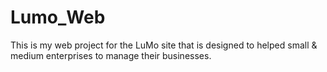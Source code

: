 # Lumo_Web
This is my web project for the LuMo site that is designed to helped small &amp; medium enterprises to manage their businesses.
